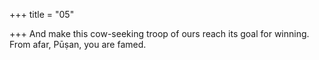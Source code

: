 +++
title = "05"

+++
And make this cow-seeking troop of ours reach its goal for winning. From afar, Pūṣan, you are famed.